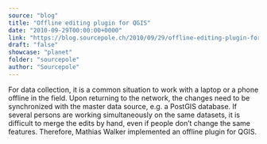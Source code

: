 ```yaml
---
source: "blog"
title: "Offline editing plugin for QGIS"
date: "2010-09-29T00:00:00+0000"
link: "https://blog.sourcepole.ch/2010/09/29/offline-editing-plugin-for-qgis/"
draft: "false"
showcase: "planet"
folder: "sourcepole"
author: "Sourcepole"
---
```


For data collection, it is a common situation to work with a laptop or a phone offline in the field. Upon returning to the network, the changes need to be synchronized with the master data source, e.g. a PostGIS database. If several persons are working simultaneously on the same datasets, it is difficult to merge the edits by hand, even if people don&rsquo;t change the same features.
Therefore, Mathias Walker implemented an offline plugin for QGIS.
